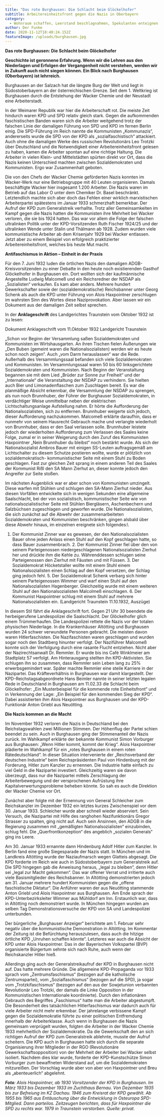 ```yaml
---
title: "Das rote Burghausen: Die Schlacht beim Glöckelhofer"
subtitle: Arbeitereinheitsfront gegen die Nazis in Oberbayern
category:
  - Wohnraum schaffen, Leerstand beschlagnahmen, Spekulanten enteignen!
author: Der Funke
date: 2020-11-12T18:40:24.152Z
featureImage: /uploads/burghausen.jpg
---
```

**Das rote Burghausen: Die Schlacht beim Glöckelhofer**



**Geschichte ist geronnene Erfahrung. Wenn wir die Lehren aus den Niederlagen und Erfolgen der Vergangenheit nicht verstehen, werden wir in Zukunft auch nicht siegen können. Ein Blick nach Burghausen (Oberbayern) ist lehrreich.**

Burghausen an der Salzach hat die längste Burg der Welt und liegt in Südostoberbayern an der österreichischen Grenze. Seit dem 1. Weltkrieg ist Burghausen durch die Entstehung der Wacker Chemie und der Neustadt eine Arbeiterstadt.

In der Weimarer Republik war hier die Arbeiterschaft rot. Die meiste Zeit hindurch waren KPD und SPD relativ gleich stark. Gegen die aufkommenden faschistischen Banden waren sich die Arbeiter weitgehend trotz der falschen Linie der damaligen Führung von SPD und KPD im fernen Berlin einig. Die SPD-Führung im Reich nannte die Kommunisten „Kommunazis“, andererseits wurde die SPD von der KPD als „sozialfaschistisch“ attackiert. Auch ohne die damaligen Werke des russischen Revolutionärs Leo Trotzki über Deutschland und die Notwendigkeit einer Arbeitereinheitsfront gelesen zu haben, kamen die Arbeiter spontan auf eine richtige Haltung. Die Arbeiter in vielen Klein- und Mittelstädten spürten direkt vor Ort, dass die Nazis keinen Unterschied machten zwischen Sozialdemokraten und Kommunisten. Ergo war Zusammenhalt geboten.

Die von den Chefs der Wacker Chemie geförderten Nazis konnten im Wacker-Werk nur eine Betriebsgruppe mit 40 Leuten organisieren. Damals beschäftigte Wacker hier insgesamt 1.200 Arbeiter. Die Nazis waren im Betrieb auf das Labor O unter dem Chemiker Dr. Basel beschränkt. Letztendlich machte sich aber doch das Fehlen einer wirklich marxistischen Arbeiterpartei spätestens im Januar 1933 schmerzhaft bemerkbar. Der Aufruf der KPD zum Generalstreik verhallte. Trotz aller Gemeinsamkeiten im Kampf gegen die Nazis hatten die Kommunisten ihre Mehrheit bei Wacker verloren, die sie bis 1924 hatten. Das war vor allem die Folge der falschen ultralinken Politik unter der KPD-Vorsitzenden Ruth Fischer 1924/25 und der ultralinken Wende unter Stalin und Thälmann ab 1928. Zudem wurden viele kommunistische Arbeiter ab dem Krisenjahr 1929 bei Wacker entlassen. Jetzt aber zu einem Beispiel von erfolgreich praktizierter Arbeitereinheitsfront, welches bis heute Mut macht.



**Antifaschismus in Aktion – Einheit in der Praxis**



Für den 7. Juni 1932 luden die örtlichen Nazis den damaligen ADGB-Kreisvorsitzenden zu einer Debatte in den heute noch existierenden Gasthof Glöckelhofer in Burghausen ein. Dort wollten sich der kaufmännische Angestellte Ludwig Malcomeß und ein Reichsredner der NSDAP als „Sozialisten“ verkaufen. Es kam aber anders. Mehrere hundert Gewerkschafter sowie der (sozialdemokratische) Reichsbanner unter Georg Schenk als auch die KPD unter Führung von Alois Haxpointner zerschlugen im wahrsten Sinn des Wortes diese Naziprovokation. Aber lassen wir ein Dokument aus der damaligen Zeit selbst sprechen.

In der **Anklageschrift** des Landgerichtes Traunstein vom Oktober 1932 ist zu lesen:

Dokument Anklageschrift vom 11.Oktober 1932 Landgericht Traunstein

„Schon vor Beginn der Versammlung saßen Sozialdemokraten und Kommunisten im Wirtshausgarten. An ihren Tischen fielen Äußerungen wie „Den Buben (gemeint waren die Nationalsozialisten) werden wir es heute schon noch zeigen“. Auch „vom Darm herauslassen“ war die Rede. Außerhalb des Versammlungssaal befanden sich viele Sozialdemokraten und Kommunisten. Im Versammlungssaal waren 50 bis 60 linksgerichtete Sozialdemokraten und Kommunisten. Nach Beginn der Veranstaltung begannen sie mit dem Lied „Brüder zur Sonne zur Freiheit“ und der „Internationale“ die Veranstaltung der NSDAP zu verhindern. Sie hielten auch Bier und Limonadenflaschen zum Zuschlagen bereit. Es war die planmäßige Absicht erkennbar, die Versammlung der NSDAP zu sprengen, als nun noch Brunnhuber, der Führer der Burghauser Sozialdemokraten, in verdächtiger Weise unmittelbar neben der elektrischen Lichtschaltungsanlage Aufstellung nahm. Er hörte die Aufforderung der Nationalsozialisten, sich zu entfernen. Brunnhuber weigerte sich jedoch, dieser Aufforderung nachzukommen. Malcomeß erklärte daraufhin, dass er nunmehr von seinem Hausrecht Gebrauch mache und verlangte wiederholt von Brunnhuber, dass er den Saal verlassen solle. Brunnhuber leistete jedoch der wiederholten Aufforderung zum Verlassen des Saales keine Folge, zumal er in seiner Weigerung durch den Zuruf des Kommunisten Haxpointner „Nein Brunnhuber du bleibst“ noch bestärkt wurde. Als sich der Nationalsozialist Ambros Bauer mit einigen SS-Leuten auftragsgemäß am Lichtschalter zu diesem Schutze postieren wollte, wurde er plötzlich von sozialdemokratisch- kommunistischer Seite mit einem Stuhl zu Boden geschlagen. Fast zur gleichen Zeit sprang in einem anderen Teil des Saales der Kommunist Rißl den SA Mann Zierhut an, dieser konnte jedoch den Angreifer zur Seite stoßen.

Im nächsten Augenblick war er aber schon von Kommunisten umzingelt. Diese warfen mit Stühlen und schlugen den SA-Mann Zierhut nieder. Aus diesen Vorfällen entwickelte sich in wenigen Sekunden eine allgemeine Saalschlacht, bei der von sozialistisch, kommunistischer Seite wie von nationalsozialistischer Seite mit Stühlen Biergläsern, Aschenbechern und Salzbüchsen zugeschlagen und geworfen wurde. Die Nationalsozialisten, die sich zunächst auf die Abwehr der zusammenarbeiteten Sozialdemokraten und Kommunisten beschränken, gingen alsbald über diese Abwehr hinaus, im einzelnen ereignete sich folgendes:\
1. Der Kommunist Zinner war es gewesen, der den Nationalsozialisten Bauer ohne jeden Anlass einen Stuhl auf den Kopf geschlagen hatte, so dass Bauer zusammenbrach. 2. Der Kommunist Zinner fiel über den von seinem Parteigenossen niedergeschlagenen Nationalsozialisten Zierhut her und drückte ihm die Kehle zu. Währenddessen schlugen seine Parteigenossen den Zierhut mit Fäusten und mit Füssen. 3. Der Sozialdemokrat Höcketstaller wollte mit einem Stuhl einem Nationalsozialisten einen Schlag auf den Kopf versetzen, der Schlag ging jedoch fehl. 5. Der Sozialdemokrat Schenk verbarg sich hinter seinem Parteigenossen Wimmer und warf einen Stuhl auf den Nationalsozialisten Hagenberger. Gleichzeitig wurde mit einem weiteren Stuhl auf den Nationalsozialisten Malcolmeß einschlagen. 6. Der Kommunist Haxpointner schlug mit einem Stuhl auf mehrere Nationalsozialisten ein. (Landgericht Traunstein 11.10.1932, Auszüge)

In diesem Stil fährt die Anklageschrift fort. Gegen 21 Uhr 30 beendete die herbeigerufene Landespolizei die Saalschlacht. Der Glöckelhofer glich einem Trümmerhaufen. Die Landespolizei rettete die Nazis vor der totalen physischen Niederlage. In die Krankenhäuser Altötting und Burghausen wurden 24 schwer verwundete Personen gebracht. Die meisten davon waren Hitlerfaschisten. Die Nazifaschisten waren geschlagen und wurden sogar noch den Stadtberg hinunter verfolgt. Der Naziführer Malcomeß konnte sich der Verfolgung durch eine rasante Flucht entziehen. Nicht aber der Nazirechtsanwalt Dr. Remmler. Er wurde bis ins Café Winklmeier am Stadtplatz 57 verfolgt. Am Hinterausgang stellten ihn KPD-Aktivisten. Sie schlugen ihn so zusammen, dass Remmler sein Leben lang zu 25% erwerbsgemindert war. Später machte Remmler eine steile Karriere in der Nazipartei. Das Kräfteverhältnis in Burghausen war damit klargestellt. Der KPD-Reichstagsabgeordnete Hans Beimler nannte in seiner letzten legalen Rede in Deutschland in Burghausen am 11.02.33 die Schlacht beim Glöckelhofer: „Ein Musterbeispiel für die kommende rote Einheitsfront“ und in Verkennung der Lage: „Ein Beispiel für den kommenden Sieg der KPD“. Dabei assistierten ihm Alois Haxpointner aus Burghausen und der KPD-Funktionär Anton Griebl aus Neuötting.



**Die Nazis kommen an die Macht**



Im November 1932 verloren die Nazis in Deutschland bei den Reichstagswahlen zwei Millionen Stimmen. Der Höhenflug der Partei schien beendet zu sein. Auch in Burghausen ging der Stimmenanteil der Nazis zurück. Im Wahlkampf erklärte der bekannte Kommunist Simon Vorburger aus Burghausen: „Wenn Hitler kommt, kommt der Krieg“. Alois Haxpointner plädierte im Wahlkampf für ein „rotes Burghausen in einem roten Rätedeutschland“. In dieser Situation intervenierte der „Reichsverband der deutschen Industrie“ beim Reichspräsidenten Paul von Hindenburg mit der Forderung, Hitler zum Kanzler zu ernennen. Die Industrie hatte einfach zu viel Geld in die Nazipartei investiert. Gleichzeitig waren sie davon überzeugt, dass nur die Nazipartei mittels Zerschlagung der Arbeiterbewegung und der versprochenen Aufrüstung ihre Kapitalverwertungsprobleme beheben könnte. So sah es auch die Direktion der Wacker Chemie vor Ort.

Zunächst aber folgte mit der Ernennung von General Schleicher zum Reichskanzler im Dezember 1932 ein letztes kurzes Zwischenspiel vor dem 30. Januar 1933. Schleicher wurde aber schnell wieder abserviert. Sein Versuch, die Nazipartei mit Hilfe des ranghohen Nazifunktionärs Gregor Strasser zu spalten, ging nicht auf. Auch sein Ansinnen, den ADGB in die Regierung zusammen mit „gemäßigten Nationalsozialisten“ einzubinden, schlug fehl. Die „Querfrontkonzeption“ des angeblich „sozialen Generals“ ging ins Leere.

Am 30. Januar 1933 ernannte dann Hindenburg Adolf Hitler zum Kanzler. In Berlin fand eine große Siegesparade der Nazis statt. In München und im Landkreis Altötting wurde der Naziaufmarsch wegen Glatteis abgesagt. Die KPD forderte im Reich wie auch in Südostoberbayern zum Generalstreik auf. Die SPD hingegen gab die Anweisung heraus, „legal zu bleiben“, denn Hitler sei „legal zur Macht gekommen“. Das war offener Verrat und irritierte auch viele Basismitglieder des Reichsbanner. In Altötting demonstrierten jedoch am 31. Januar mehrere hundert Kommunisten gegen die „offene faschistische Diktatur“. Die Anführer waren der aus Neuötting stammende Anton Griebl und Alois Haxpointner aus Burghausen. Am Ende sprach der KPD-Unterbezirksleiter Wimmer aus Mühldorf am Inn. Erstaunlich war, dass in Altötting noch demonstriert wurde. In München hingegen wurden am selben Tag Demonstrationsversuche der KPD von SA und Landespolizei unterbunden.

Der bürgerliche „Burghauser Anzeiger“ berichtete am 1. Februar sehr negativ über die kommunistische Demonstration in Altötting. Im Kommentar der Zeitung ist die Befürchtung herauszulesen, dass auch die hitzige örtliche KPD „Unruhen schaffen könnte“. Letzteres war auch die Absicht der KPD unter Alois Haxpointner. Das in der Bayerischen Volkspartei (BVP) organisierte Bürgertum sehnte sich nach Ruhe, auch wenn der Reichskanzler Hitler hieß.

Allerdings ging auch der Generalstreikaufruf der KPD in Burghausen nicht auf. Das hatte mehrere Gründe. Die allgemeine KPD-Propaganda vor 1933 sprach vom „Zentrumsfaschismus“ (bezogen auf die katholische Zentrumspartei), vom „Sozialfaschismus“ (bezogen auf die SPD), ja sogar vom „Trotzkifaschismus“ (bezogen auf den aus der Sowjetunion verbannten Revolutionär Leo Trotzki, der damals die Linke Opposition in der Kommunistischen Internationale koordinierte). Durch den inflationären Gebrauch des Begriffes „Faschismus“ hatte man die Arbeiter abgestumpft. Die Besonderheit des tatsächlichen Hitlerfaschismus war dadurch auch für viele Arbeiter nicht mehr erkennbar. Der jahrelange verbissene Kampf gegen die Sozialdemokratie führte zu einer politischen Entfremdung innerhalb der Arbeiterklasse. Auch wenn in Burghausen die Nazis gemeinsam verprügelt wurden, folgten die Arbeiter in der Wacker Chemie 1933 mehrheitlich der Sozialdemokratie. Da die Gewerkschaft den an sich richtigen Aufruf der KPD zum Generalstreik ablehnte, musste der Aufruf scheitern. Die KPD auch in Burghausen hatte sich durch die separate Organisierung ihrer Mitglieder in der RGO (Revolutionäre Gewerkschaftsopposition) von der Mehrheit der Arbeiter bei Wacker selbst isoliert. Nachdem dies klar wurde, forderte der KPD-Kunstschütze Simon Vorburger zum bewaffneten Widerstand auf, um die Sozialdemokraten mitzureißen. Der Vorschlag wurde aber von aber von Haxpointner und Breu als „abenteuerlich“ abgelehnt.

***Foto**: Alois Haxpointner, ab 1930 Vorsitzender der KPD in Burghausen. Im März 1933 bis Dezember 1933 im Zuchthaus Bernau. Von Dezember 1935 bis zur Befreiung im KZ Dachau. 1946 zum Kreisrat der KPD gewählt. Ab 1955 bis 1965 aus Entäuschung über die Entwicklung in Osteuropa SPD-Mitglied. Dann parteilos. Zeitzeugen berichten, dass für Haxpointner die SPD zu rechts war. 1979 in Traunstein verstorben. Quelle: privat.*